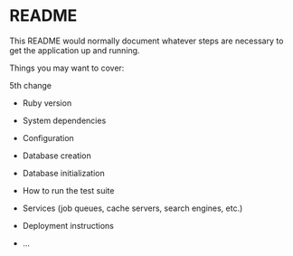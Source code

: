 # README

This README would normally document whatever steps are necessary to get the
application up and running.

Things you may want to cover:

5th change

* Ruby version

* System dependencies

* Configuration

* Database creation

* Database initialization

* How to run the test suite

* Services (job queues, cache servers, search engines, etc.)

* Deployment instructions

* ...
